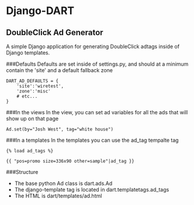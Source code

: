 Django-DART
===========
DoubleClick Ad Generator
------------------------

A simple Django application for generating DoubleClick adtags inside of Django templates.

###Defaults
Defaults are set inside of settings.py, and should at a minimum contain the 'site' and a default fallback zone

    DART_AD_DEFAULTS = {
        'site':'wiretest',
        'zone':'misc'
        # etc...
    }


###In the views
In the view, you can set ad variables for all the ads that will show up on that page

    Ad.set(by="Josh West", tag="white house")


###In a templates
In the templates you can use the ad_tag tempalte tag

    {% load ad_tags %}

    {{ "pos=promo size=336x90 other=sample"|ad_tag }}


###Structure

- The base python Ad class is dart.ads.Ad
- The django-template tag is located in dart.templatetags.ad_tags
- The HTML is dart/templates/ad.html

